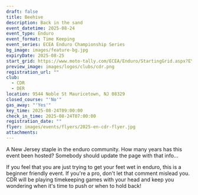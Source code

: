 ```yaml
---
draft: false
title: Beehive
description: Back in the sand
event_datetime: 2025-08-24
event_type: Enduro
event_format: Time Keeping
event_series: ECEA Enduro Championship Series
bg_image: images/feature-bg.jpg
expiryDate: 2025-08-25
start_grid: https://www.moto-tally.com/ECEA/Enduro/StartingGrid.aspx?EY=2024&EID=13
preview_image: images/logos/clubs/cdr.png
registration_url: ""
club:
  - CDR
  - DER
location: 9544 Noble St Mauricetown, NJ 08329
closed_course: "'No'"
gas_away: "'Yes'"
key_time: 2025-08-24T09:00:00
check_in_time: 2025-08-24T07:00:00
registration_date: ""
flyer: images/events/flyers/2025-en-cdr-flyer.jpg
attachments:
---
```


A New Jersey staple in the enduro community. How many years has this event been hosted? Somebody should update the page with that info... 

If you feel that you are just trying to get your feet wet in enduro, this is a beginner friendly event. If you're a pro, don't let that comment mislead you. CDR will be playing timekeeping games with your head and keep you wondering when it's time to push or when to hold back!
